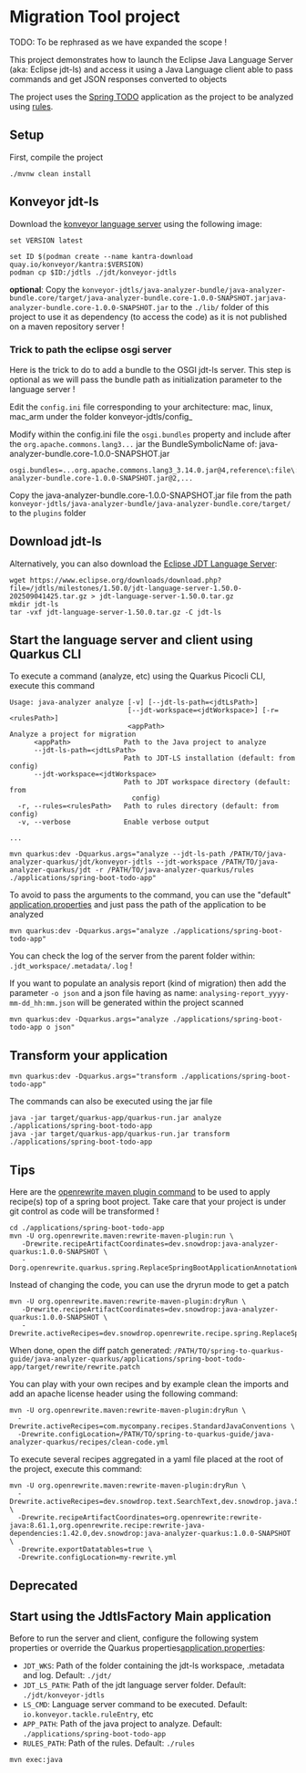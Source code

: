 # Migration Tool project

TODO: To be rephrased as we have expanded the scope !

This project demonstrates how to launch the Eclipse Java Language Server (aka: Eclipse jdt-ls) and access it using a Java Language client able to pass commands and get JSON responses converted to objects

The project uses the [Spring TODO](../applications/spring-boot-todo-app) application as the project to be analyzed using [rules](rules).

## Setup

First, compile the project

```shell
./mvnw clean install
```

## Konveyor jdt-ls

Download the [konveyor language server](https://github.com/konveyor/java-analyzer-bundle) using the following image:
```shell
set VERSION latest

set ID $(podman create --name kantra-download quay.io/konveyor/kantra:$VERSION)
podman cp $ID:/jdtls ./jdt/konveyor-jdtls
```

**optional**: Copy the `konveyor-jdtls/java-analyzer-bundle/java-analyzer-bundle.core/target/java-analyzer-bundle.core-1.0.0-SNAPSHOT.jarjava-analyzer-bundle.core-1.0.0-SNAPSHOT.jar` to the `./lib/` folder of this project to use it as dependency (to access the code) as it is not published on a maven repository server !

### Trick to path the eclipse osgi server

Here is the trick to do to add a bundle to the OSGI jdt-ls server. This step is optional as we will pass the bundle path as initialization parameter to the language server !

Edit the `config.ini` file corresponding to your architecture: mac, linux, mac_arm under the folder konveyor-jdtls/config_<ARCH>

Modify within the config.ini file the `osgi.bundles` property and include after the `org.apache.commons.lang3...` jar the BundleSymbolicName of: java-analyzer-bundle.core-1.0.0-SNAPSHOT.jar
```text
osgi.bundles=...org.apache.commons.lang3_3.14.0.jar@4,reference\:file\:java-analyzer-bundle.core-1.0.0-SNAPSHOT.jar@2,...
```

Copy the java-analyzer-bundle.core-1.0.0-SNAPSHOT.jar file from the path `konveyor-jdtls/java-analyzer-bundle/java-analyzer-bundle.core/target/` to the `plugins` folder

## Download jdt-ls

Alternatively, you can also download the [Eclipse JDT Language Server](https://github.com/eclipse-jdtls/eclipse.jdt.ls):

```shell
wget https://www.eclipse.org/downloads/download.php?file=/jdtls/milestones/1.50.0/jdt-language-server-1.50.0-202509041425.tar.gz > jdt-language-server-1.50.0.tar.gz
mkdir jdt-ls
tar -vxf jdt-language-server-1.50.0.tar.gz -C jdt-ls
```

## Start the language server and client using Quarkus CLI

To execute a command (analyze, etc) using the Quarkus Picocli CLI, execute this command 
```shell
Usage: java-analyzer analyze [-v] [--jdt-ls-path=<jdtLsPath>]
                             [--jdt-workspace=<jdtWorkspace>] [-r=<rulesPath>]
                             <appPath>
Analyze a project for migration
      <appPath>             Path to the Java project to analyze
      --jdt-ls-path=<jdtLsPath>
                            Path to JDT-LS installation (default: from config)
      --jdt-workspace=<jdtWorkspace>
                            Path to JDT workspace directory (default: from
                              config)
  -r, --rules=<rulesPath>   Path to rules directory (default: from config)
  -v, --verbose             Enable verbose output
  
...  

mvn quarkus:dev -Dquarkus.args="analyze --jdt-ls-path /PATH/TO/java-analyzer-quarkus/jdt/konveyor-jdtls --jdt-workspace /PATH/TO/java-analyzer-quarkus/jdt -r /PATH/TO/java-analyzer-quarkus/rules ./applications/spring-boot-todo-app"
```

To avoid to pass the arguments to the command, you can use the "default" [application.properties](src/main/resources/application.properties) and just pass the path of the application to be analyzed

```shell
mvn quarkus:dev -Dquarkus.args="analyze ./applications/spring-boot-todo-app"
```

You can check the log of the server from the parent folder within: `.jdt_workspace/.metadata/.log` !

If you want to populate an analysis report (kind of migration) then add the parameter `-o json` and a json file having as
name: `analysing-report_yyyy-mm-dd_hh:mm.json` will be generated within the project scanned

```shell
mvn quarkus:dev -Dquarkus.args="analyze ./applications/spring-boot-todo-app o json"
```

## Transform your application

```shell
mvn quarkus:dev -Dquarkus.args="transform ./applications/spring-boot-todo-app"
```

The commands can also be executed using the jar file
```shell
java -jar target/quarkus-app/quarkus-run.jar analyze ./applications/spring-boot-todo-app
java -jar target/quarkus-app/quarkus-run.jar transform ./applications/spring-boot-todo-app
```

## Tips

Here are the [openrewrite maven plugin command](https://docs.openrewrite.org/reference/rewrite-maven-plugin) to be used to apply recipe(s) top of a spring boot project. Take care that your project is under git control as code will be transformed !

```shell
cd ./applications/spring-boot-todo-app
mvn -U org.openrewrite.maven:rewrite-maven-plugin:run \
   -Drewrite.recipeArtifactCoordinates=dev.snowdrop:java-analyzer-quarkus:1.0.0-SNAPSHOT \
   -Dorg.openrewrite.quarkus.spring.ReplaceSpringBootApplicationAnnotationWithQuarkusMain
```

Instead of changing the code, you can use the dryrun mode to get a patch
```shell
mvn -U org.openrewrite.maven:rewrite-maven-plugin:dryRun \
   -Drewrite.recipeArtifactCoordinates=dev.snowdrop:java-analyzer-quarkus:1.0.0-SNAPSHOT \
   -Drewrite.activeRecipes=dev.snowdrop.openrewrite.recipe.spring.ReplaceSpringBootApplicationAnnotationWithQuarkusMain  
```
When done, open the diff patch generated: `/PATH/TO/spring-to-quarkus-guide/java-analyzer-quarkus/applications/spring-boot-todo-app/target/rewrite/rewrite.patch`

You can play with your own recipes and by example clean the imports and add an apache license header using the following command:
```shell
mvn -U org.openrewrite.maven:rewrite-maven-plugin:dryRun \
  -Drewrite.activeRecipes=com.mycompany.recipes.StandardJavaConventions \
  -Drewrite.configLocation=/PATH/TO/spring-to-quarkus-guide/java-analyzer-quarkus/recipes/clean-code.yml
```

To execute several recipes aggregated in a yaml file placed at the root of the project, execute this command:
```shell
mvn -U org.openrewrite.maven:rewrite-maven-plugin:dryRun \
  -Drewrite.activeRecipes=dev.snowdrop.text.SearchText,dev.snowdrop.java.StandardJavaConventions,dev.snowdrop.java.spring.SearchSpringBootAnnotation \
  -Drewrite.recipeArtifactCoordinates=org.openrewrite:rewrite-java:8.61.1,org.openrewrite.recipe:rewrite-java-dependencies:1.42.0,dev.snowdrop:java-analyzer-quarkus:1.0.0-SNAPSHOT \
  -Drewrite.exportDatatables=true \
  -Drewrite.configLocation=my-rewrite.yml
```

## Deprecated

## Start using the JdtlsFactory Main application

Before to run the server and client, configure the following system properties or override the Quarkus properties[application.properties](src/main/resources/application.properties):
- `JDT_WKS`: Path of the folder containing the jdt-ls workspace, .metadata and log. Default: `./jdt/`
- `JDT_LS_PATH`: Path of the jdt language server folder. Default: `./jdt/konveyor-jdtls`
- `LS_CMD`: Language server command to be executed. Default: `io.konveyor.tackle.ruleEntry`, etc
- `APP_PATH`: Path of the java project to analyze. Default: `./applications/spring-boot-todo-app`
- `RULES_PATH`: Path of the rules. Default: `./rules`

```shell
mvn exec:java
```

